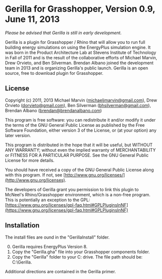 ﻿Gerilla for Grasshopper, Version 0.9, June 11, 2013
====================================================

*Please be advised that Gerilla is still in early development.*

Gerilla is a plugin for Grasshopper / Rhino that will allow you to run full building energy simulations on using the EnergyPlus simulation engine. It was born in the Product Architecture Lab at Stevens Institute of Technology in Fall of 2011 and is the result of the collaborative efforts of Michael Marvin, Drew Orvieto, and Ben Silverman. Brendan Albano joined the development team in 2013 and is organizing Gerilla's public launch. Gerilla is an open source, free to download plugin for Grasshopper.

License
-------

Copyright (c) 2011, 2013  Michael Marvin (michaeljmarvin@gmail.com), Drew Orvieto (dorvieto@gmail.com), Ben Silverman (bhsilverman@gmail.com), Brendan Albano (brendan@brendanalbano.com)

This program is free software: you can redistribute it and/or modify it under the terms of the GNU General Public License as published by the Free Software Foundation, either version 3 of the License, or (at your option) any later version.

This program is distributed in the hope that it will be useful, but WITHOUT ANY WARRANTY; without even the implied warranty of MERCHANTABILITY or FITNESS FOR A PARTICULAR PURPOSE.  See the GNU General Public License for more details.

You should have received a copy of the GNU General Public License along with this program.  If not, see [http://www.gnu.org/licenses/](http://www.gnu.org/licenses).

The developers of Gerilla grant you permission to link this plugin to McNeel's Rhino/Grasshopper environment, which is a non-free program. This is potentially an exception to the GPL: [https://www.gnu.org/licenses/gpl-faq.html#GPLPluginsInNF](https://www.gnu.org/licenses/gpl-faq.html#GPLPluginsInNF)

Installation
------------

The install files are ound in the "GerillaInstall" folder.

0. Gerilla requires EnergyPlus Version 8.
1. Copy the "Gerilla.gha" file into your Grasshopper components folder. 
2. Copy the "Gerilla" folder to your C: drive. The file path should be: C:\Gerilla. 

Additional directions are contained in the Gerilla primer.

